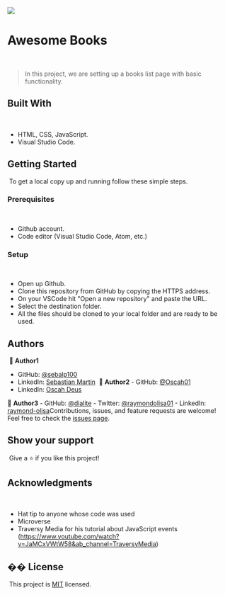 ![](https://img.shields.io/badge/Microverse-blueviolet)
​
# Awesome Books
​
> In this project, we are setting up a books list page with basic functionality.
​
## Built With
​
- HTML, CSS, JavaScript.
- Visual Studio Code.
​
## Getting Started
​
To get a local copy up and running follow these simple steps.
​
### Prerequisites
​
- Github account.
- Code editor (Visual Studio Code, Atom, etc.)
​
### Setup
​
- Open up Github.
- Clone this repository from GitHub by copying the HTTPS address.
- On your VSCode hit "Open a new repository" and paste the URL.
- Select the destination folder.
- All the files should be cloned to your local folder and are ready to be used.
​
## Authors
​
👤 **Author1**
​
- GitHub: [@sebalp100](https://github.com/sebalp100)
- LinkedIn: [Sebastian Martin](https://www.linkedin.com/in/sebastian-martin-956b2724a/)
​
👤 **Author2**
​- GitHub: [@Oscah01](https://github.com/Oscah01)
- LinkedIn: [Oscah Deus](https://www.linkedin.com/in/oscah-deus-757833210//)

👤 **Author3**
​- GitHub: [@dialite](https://github.com/dialite) - Twitter: [@raymondolisa01](https://twitter.com/raymondolisa01) - LinkedIn: [raymond-olisa](https://www.linkedin.com/in/raymond-olisa-775929243/) 
​
Contributions, issues, and feature requests are welcome!
​
Feel free to check the [issues page](../../issues/).
​
## Show your support
​
Give a ⭐️ if you like this project!
​
## Acknowledgments
​
- Hat tip to anyone whose code was used
- Microverse
- Traversy Media for his tutorial about JavaScript events (https://www.youtube.com/watch?v=JaMCxVWtW58&ab_channel=TraversyMedia)
​
## �� License
​
This project is [MIT](./LICENSE) licensed.
















